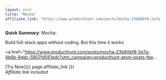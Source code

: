 ```yaml
---
layout: post
title: "Mocha"
affiliate_link: "https://www.producthunt.com/posts/mocha-23b80bf8-2e7a-4b6b-8ddc-5807fd561edc?ref=autoverse&utm_source=autoverse"
---
```


**Quick Summary**: Mocha: <p>
            Build full-stack apps without coding. But this time it works
          </p>
          <p>
            <a href="https://www.producthunt.com/posts/mocha-23b80bf8-2e7a-4b6b-8ddc-5807fd561edc?utm_campaign=producthunt-atom-posts-fee...

[Try Now]({{ page.affiliate_link }})  
*Affiliate link included*
